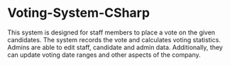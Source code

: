 # Voting-System-CSharp
This system is designed for staff members to place a vote on the given candidates. The system records the vote and calculates voting statistics. Admins are able to edit staff, candidate and admin data. Additionally, they can update voting date ranges and other aspects of the company.
